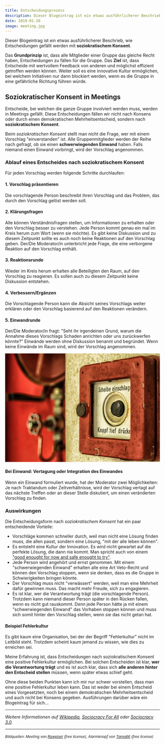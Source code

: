 ```yaml
---
title: Entscheidungsprozess
description: Dieser Blogeintrag ist ein etwas ausführlicherer Beschrieb, wie Entscheidungen gefällt werden mit soziokratischem Konsent.
date: 2019-01-20
image: meeting.jpg
---
```


Dieser Blogeintrag ist ein etwas ausführlicherer Beschrieb, wie Entscheidungen gefällt werden mit **soziokratischem Konsent**.

Das **Grundprinzip** ist, dass alle Mitglieder einer Gruppe das gleiche Recht haben, Entscheidungen zu fällen für die Gruppe. Das **Ziel** ist, dass Entscheide mit wertvollem Feedback von anderen und möglichst effizient getroffen werden können. Weiter soll es eine innovative Kultur ermöglichen, bei welchem Initiativen nur dann blockiert werden, wenn es die Gruppe in eine gefährliche Richtung führen würde.

## Soziokratischer Konsent in Meetings

Entscheide, bei welchen die ganze Gruppe involviert werden muss, werden in Meetings gefällt. Diese Entscheidungen fällen wir nicht nach Konsens oder durch einen demokratischen Mehrheitsentscheid, sondern nach **soziokratischem Konsent**.

Beim _soziokratischen Konsent_ stellt man nicht die Frage, wer mit einem Vorschlag "einverstanden" ist. Alle Gruppenmitglieder werden der Reihe nach gefragt, ob sie einen **schwerwiegenden Einwand** haben. Falls niemand einen Einwand vorbringt, wird der Vorschlag angenommen.

### Ablauf eines Entscheides nach soziokratischem Konsent

Für jeden Vorschlag werden folgende Schritte durchlaufen:

#### 1. Vorschlag präsentieren

Die vorschlagende Person beschreibt ihren Vorschlag und das Problem, das durch den Vorschlag gelöst werden soll.

#### 2. Klärungsfragen

Alle können Verständnisfragen stellen, um Informationen zu erhalten oder den Vorschlag besser zu verstehen. Jede Person kommt genau ein mal im Kreis herum zum Wort (wenn sie möchte). Es gibt keine Diskussion und zu diesem Zeitpunkt sollte es auch noch keine Reaktionen auf den Vorschlag geben. Der/Die Moderator/in unterbricht jede Frage, die eine verborgene Reaktion auf den Vorschlag enthält.

#### 3. Reaktionsrunde

Wieder im Kreis herum erhalten alle Beteiligten den Raum, auf den Vorschlag zu reagieren. Es sollen auch zu diesem Zeitpunkt keine Diskussion entstehen.

#### 4. Verbessern/Ergänzen

Die Vorschlagende Person kann die Absicht seines Vorschlags weiter erklären oder den Vorschlag basierend auf den Reaktionen verändern.

#### 5. Einwandrunde

Der/Die Moderator/in fragt: "Seht ihr irgendeinen Grund, warum die Annahme dieses Vorschlags Schaden anrichten oder uns zurückwerfen könnte?" Einwände werden ohne Diskussion benannt und begründet. Wenn keine Einwände im Raum sind, wird der Vorschlag angenommen.

![Jede Person hat die Möglichkeit, einen Vorschlag zu stoppen mit einem schwerwiegenden Einwand](einwand.jpg)

#### Bei Einwand: Vertagung oder Integration des Einwandes

Wenn ein Einwand formuliert wurde, hat der Moderator zwei Möglichkeiten: Je nach Traktandum oder Zeitverhältnisse, wird der Vorschlag vertagt auf das nächste Treffen oder an dieser Stelle diskutiert, um einen veränderten Vorschlag zu finden.


### Auswirkungen

Die Entscheidungsform nach _soziokratischem Konsent_ hat ein paar entscheidende Vorteile:

- Vorschläge kommen schneller durch, weil man nicht eine Lösung finden muss, die allen passt, sondern eine Lösung, "mit der alle leben können".
- Es entsteht eine Kultur der Innovation. Es wird nicht gewartet auf die perfekte Lösung, die dann nie kommt. Man spricht auch von einem ["good enought for now and safe enought to try"](https://medium.com/@almerudcaspian/good-enough-for-now-safe-enough-to-try-9dec91f0af07).
- Jede Person wird angehört und ernst genommen. Mit einem "schwerwiegenden Einwand" erhalten alle eine Art Veto-Recht und können den Vorschlag stoppen, wenn sie denken, dass es die Gruppe in Schwierigkeiten bringen könnte.
- Der Vorschlag muss nicht "verwässert" werden, weil man eine Mehrheit dafür gewinnen muss. Das macht mehr Freude, sich zu engagieren.
- Es ist klar, wer die Verantwortung trägt (die vorschlagende Person). Trotzdem kann niemand dieser Person später in den Rücken fallen, wenn es nicht gut rauskommt. Denn jede Person hätte ja mit einem "schwerwiegenden Einwand" das Vorhaben stoppen können und muss sich somit hinter den Vorschlag stellen, wenn sie das nicht getan hat.

#### Beispiel Fehlerkultur

Es gibt kaum eine Organisation, bei der der Begriff "Fehlerkultur" nicht im Leitbild steht. Trotzdem scheint kaum jemand zu wissen, wie dies zu erreichen sei.

Meine Erfahrung ist, dass Entscheidungen nach soziokratischem Konsent eine positive Fehlerkultur ermöglichen. Bei solchen Entscheiden ist klar, **wer die Verantwortung trägt** und es ist auch klar, dass sich **alle anderen hinter den Entscheid stellen** müssen, wenn später etwas schief geht.

Ohne diese beiden Punkten kann ich mir nur schwer vorstellen, dass man eine positive Fehlerkultur leben kann. Das ist weder bei einem Entscheid eines Vorgesetzten, noch bei einem demokratischen Mehrheitsentscheid und auch nicht bei Konsens gegeben. Ausführungen darüber wäre ein Blogeintrag für sich...

---

_Weitere Informationen auf [Wikipedia](https://de.wikipedia.org/wiki/Soziokratie), [Sociocracy For All](http://www.sociocracyforall.org/) oder [Sociocracy 3.0](https://sociocracy30.org/)._

---

<small><em>Bildquellen: Meeting von [Rawpixel](https://www.pexels.com/photo/group-of-people-having-a-meeting-1509427/) (free license), Alarmknopf von [Tama66](https://pixabay.com/en/alarm-fire-brand-red-security-1644173/) (free license)</em></small>
